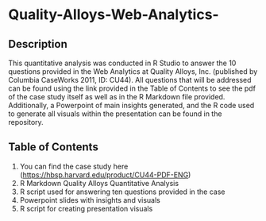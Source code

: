 # Quality-Alloys-Web-Analytics-

## Description

This quantitative analysis was conducted in R Studio to answer the 10 questions provided in the Web Analytics at Quality Alloys, Inc. (published by Columbia CaseWorks 2011, ID: CU44). All questions that will be addressed can be found using the link provided in the Table of Contents to see the pdf of the case study itself as well as in the R Markdown file provided. Additionally, a Powerpoint of main insights generated, and the R code used to generate all visuals within the presentation can be found in the repository. 

## Table of Contents
1. You can find the case study here (https://hbsp.harvard.edu/product/CU44-PDF-ENG)
2. R Markdown Quality Alloys Quantitative Analysis
3. R script used for answering ten questions provided in the case
4. Powerpoint slides with insights and visuals 
5. R script for creating presentation visuals 
